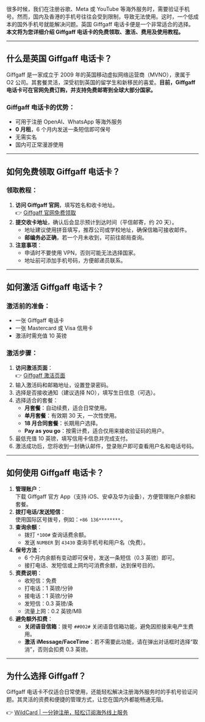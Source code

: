 很多时候，我们在注册谷歌、Meta 或 YouTube 等海外服务时，需要验证手机号。然而，国内及香港的手机号往往会受到限制，导致无法使用。这时，一个低成本的国外手机号就能解决问题。英国 Giffgaff 电话卡便是一个非常适合的选择。**本文将为您详细介绍 Giffgaff 电话卡的免费领取、激活、费用及使用教程。**

---

## 什么是英国 Giffgaff 电话卡？

Giffgaff 是一家成立于 2009 年的英国移动虚拟网络运营商（MVNO），隶属于 O2 公司。其套餐灵活，深受初到英国的留学生和新移民的喜爱。**目前，Giffgaff 电话卡可在官网免费订购，并支持免费邮寄到全球大部分国家。**

### Giffgaff 电话卡的优势：
- 可用于注册 OpenAI、WhatsApp 等海外服务
- **0 月租**，6 个月内发送一条短信即可保号
- 无需实名
- 国内可正常漫游使用

---

## 如何免费领取 Giffgaff 电话卡？

### 领取教程：
1. **访问 Giffgaff 官网**，填写姓名和收卡地址。  
   👉 [Giffgaff 官网免费领取](https://bit.ly/bewildcard)
2. **提交收卡地址**，确认后会显示预计到达时间（平信邮寄，约 20 天）。  
   - 地址建议使用拼音填写，推荐公司或学校地址，确保信箱可接收邮件。
   - **邮编务必正确**，若一个月未收到，可前往邮局查询。
3. **注意事项**：
   - 申请时不要使用 VPN，否则可能无法选择国家。
   - 地址前可添加手机号码，方便邮递员联系。

---

## 如何激活 Giffgaff 电话卡？

### 激活前的准备：
- 一张 Giffgaff 电话卡
- 一张 Mastercard 或 Visa 信用卡
- 激活时需充值 10 英镑

### 激活步骤：
1. **访问激活页面**：  
   👉 [Giffgaff 激活页面](https://bit.ly/bewildcard)  
2. 输入激活码和邮箱地址，设置登录密码。  
3. 选择是否接收通知（建议选择 NO），填写生日信息（可选）。  
4. 选择适合的套餐：  
   - **月套餐**：自动续费，适合日常使用。  
   - **单月套餐**：有效期 30 天，一次性使用。  
   - **18 月合同套餐**：长期用户选择。  
   - **Pay as you go**：按需计费，适合仅用来接收验证码的用户。  
5. 最低充值 10 英镑，填写信用卡信息并完成支付。  
6. 激活成功后，您将收到一封确认邮件，登录账户即可查看用户名和电话号码。

---

## 如何使用 Giffgaff 电话卡？

1. **管理账户**：  
   下载 Giffgaff 官方 App（支持 iOS、安卓及华为设备），方便管理账户余额和套餐。
2. **拨打电话/发送短信**：  
   使用国际区号拨号，例如：`+86 136********`。
3. **查询余额**：  
   - 拨打 `*100#` 查询话费余额。  
   - 发送 `NUMBER` 到 `43430` 查询手机号和用户名（免费）。
4. **保号方法**：  
   - 6 个月内余额有变动即可保号，发送一条短信（0.3 英镑）即可。  
   - 接打电话、发短信或上网均可消费余额，达到保号目的。
5. **资费说明**：  
   - 收短信：免费  
   - 打电话：1 英镑/分钟  
   - 接电话：1 英镑/分钟  
   - 发短信：0.3 英镑/条  
   - 流量上网：0.2 英镑/MB  
6. **避免额外扣费**：  
   - **关闭语音信箱**：拨号 `##002#` 关闭语音信箱功能，避免因拒接来电产生费用。  
   - **激活 iMessage/FaceTime**：若不需要此功能，请在弹出对话框时选择“取消”，否则会扣费 0.3 英镑。

---

## 为什么选择 Giffgaff？

Giffgaff 电话卡不仅适合日常使用，还能轻松解决注册海外服务时的手机号验证问题。其灵活的资费和便捷的管理方式，让您在国内外都能畅通无阻。

👉 [WildCard | 一分钟注册，轻松订阅海外线上服务](https://bit.ly/bewildcard)